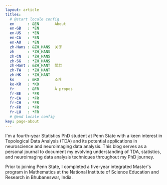 ```yaml
---
layout: article
titles:
  # @start locale config
  en      : &EN       About
  en-GB   : *EN
  en-US   : *EN
  en-CA   : *EN
  en-AU   : *EN
  zh-Hans : &ZH_HANS  关于
  zh      : *ZH_HANS
  zh-CN   : *ZH_HANS
  zh-SG   : *ZH_HANS
  zh-Hant : &ZH_HANT  關於
  zh-TW   : *ZH_HANT
  zh-HK   : *ZH_HANT
  ko      : &KO       소개
  ko-KR   : *KO
  fr      : &FR       À propos
  fr-BE   : *FR
  fr-CA   : *FR
  fr-CH   : *FR
  fr-FR   : *FR
  fr-LU   : *FR
  # @end locale config
key: page-about
---
```


I'm a fourth-year Statistics PhD student at Penn State with a keen interest in Topological Data Analysis (TDA) and its potential applications in neuroscience and neuroimaging data analysis. This blog serves as a personal journal to document my evolving understanding of TDA, statistics, and neuroimaging data analysis techniques throughout my PhD journey.

Prior to joining Penn State, I completed a five-year integrated Master's program in Mathematics at the National Institute of Science Education and Research in Bhubaneswar, India.




